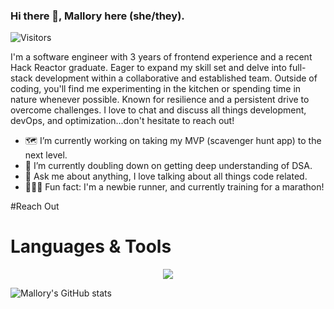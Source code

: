 ### Hi there 👋, Mallory here (she/they).  

![Visitors](https://api.visitorbadge.io/api/visitors?path=https%3A%2F%2Fgithub.com%2Fmalloryporche&label=VISITORS&labelColor=%23697689&countColor=%23263759&style=flat-square&labelStyle=upper)

I'm a software engineer with 3 years of frontend experience and a recent Hack Reactor graduate. Eager to expand my skill set and delve into full-stack development within a collaborative and established team. Outside of coding, you'll find me experimenting in the kitchen or spending time in nature whenever possible. Known for resilience and a persistent drive to overcome challenges. I love to chat and discuss all things development, devOps, and optimization...don't hesitate to reach out!

- 🗺️ I’m currently working on taking my MVP (scavenger hunt app) to the next level.
- 🌱 I’m currently doubling down on getting deep understanding of DSA.
- 💬 Ask me about anything, I love talking about all things code related.
- 🏃🏾‍♀️ Fun fact: I'm a newbie runner, and currently training for a marathon!

#Reach Out

# Languages & Tools
<p align="center">
  <a href="https://skillicons.dev">
    <img src="https://skillicons.dev/icons?i=js,html,css,express,react,git,mongodb,mysql,nextjs,nginx,nodejs,tailwind,vercel,vscode&theme=dark&perline=7" />
  </a>
</p>

![Mallory's GitHub stats](https://github-readme-stats.vercel.app/api?username=malloryporche&show_icons=true&theme=dark)
<!--
**malloryporche/malloryporche** is a ✨ _special_ ✨ repository because its `README.md` (this file) appears on your GitHub profile.




Here are some ideas to get you started:
- 🔭 I’m currently working on 
- 🌱 I’m currently learning t3 Stack
- 👯 I’m looking to collaborate on anything i
- 🤔 I’m looking for help with ...
- 💬 Ask me about ...
- 📫 How to reach me: ...
- 😄 Pronouns: ...
- ⚡ Fun fact: ...

-->
